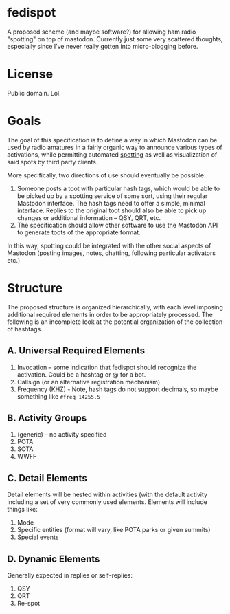 # fedispot

A proposed scheme (and maybe software?) for allowing ham radio "spotting" on top of mastodon. Currently just some very scattered thoughts, especially since I’ve never really gotten into micro-blogging before. 

# License

Public domain. Lol. 

# Goals

The goal of this specification is to define a way in which Mastodon can be used by radio amatures in a fairly organic way to announce various types of activations, while permitting automated [spotting](https://worldradioleague.com/spotting-feature-guide/) as well as visualization of said spots by third party clients. 

More specifically, two directions of use should eventually be possible:

1. Someone posts a toot with particular hash tags, which would be able to be picked up by a spotting service of some sort, using their regular Mastodon interface. The hash tags need to offer a simple, minimal interface. Replies to the original toot should also be able to pick up changes or additional information – QSY, QRT, etc. 
2. The specification should allow other software to use the Mastodon API to generate toots of the appropriate format.

In this way, spotting could be integrated with the other social aspects of Mastodon (posting images, notes, chatting, following particular activators etc.)

# Structure


The proposed structure is organized hierarchically, with each level imposing additional required elements in order to be appropriately processed. The following is an incomplete look at the potential organization of the collection of hashtags. 

## A. Universal Required Elements

1. Invocation – some indication that fedispot should recognize the activation. Could be a hashtag or @ for a bot. 
2. Callsign (or an alternative registration mechanism) 
3. Frequency (KHZ) - Note, hash tags do not support decimals, so maybe something like `#freq 14255.5`

## B. Activity Groups

1. (generic) – no activity specified
2. POTA
3. SOTA
4. WWFF

## C. Detail Elements

Detail elements will be nested within activities (with the default activity including a set of very commonly used elements. Elements will include things like:

1. Mode
2. Specific entities (format will vary, like POTA parks or given summits)
3. Special events

## D. Dynamic Elements

Generally expected in replies or self-replies:

1. QSY
2. QRT
3. Re-spot
